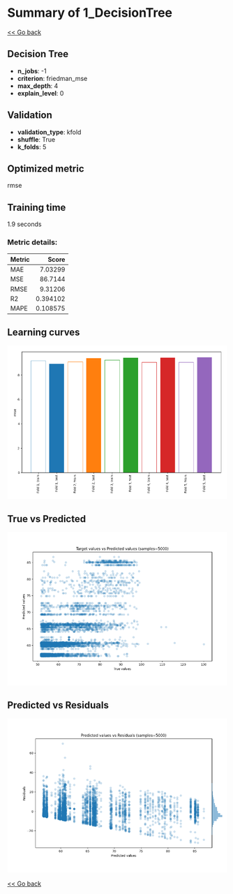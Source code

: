 # Summary of 1_DecisionTree

[<< Go back](../README.md)


## Decision Tree
- **n_jobs**: -1
- **criterion**: friedman_mse
- **max_depth**: 4
- **explain_level**: 0

## Validation
 - **validation_type**: kfold
 - **shuffle**: True
 - **k_folds**: 5

## Optimized metric
rmse

## Training time

1.9 seconds

### Metric details:
| Metric   |     Score |
|:---------|----------:|
| MAE      |  7.03299  |
| MSE      | 86.7144   |
| RMSE     |  9.31206  |
| R2       |  0.394102 |
| MAPE     |  0.108575 |



## Learning curves
![Learning curves](learning_curves.png)
## True vs Predicted

![True vs Predicted](true_vs_predicted.png)


## Predicted vs Residuals

![Predicted vs Residuals](predicted_vs_residuals.png)



[<< Go back](../README.md)
